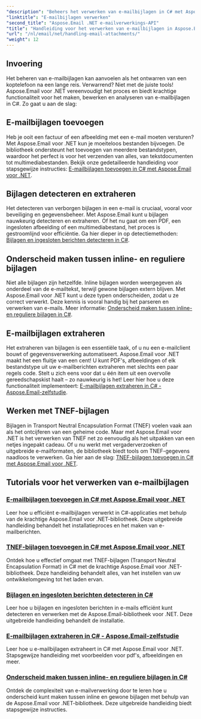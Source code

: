 ```yaml
---
"description": "Beheers het verwerken van e-mailbijlagen in C# met Aspose.Email voor .NET. Ontdek hoe u bijlagen kunt toevoegen, detecteren, extraheren en onderscheiden met stapsgewijze handleidingen."
"linktitle": "E-mailbijlagen verwerken"
"second_title": "Aspose.Email .NET e-mailverwerkings-API"
"title": "Handleiding voor het verwerken van e-mailbijlagen in Aspose.Email voor .NET"
"url": "/nl/email/net/handling-email-attachments/"
"weight": 12
---
```


## Invoering

Het beheren van e-mailbijlagen kan aanvoelen als het ontwarren van een koptelefoon na een lange reis. Verwarrend? Niet met de juiste tools! Aspose.Email voor .NET vereenvoudigt het proces en biedt krachtige functionaliteit voor het maken, bewerken en analyseren van e-mailbijlagen in C#. Zo gaat u aan de slag:  

## E-mailbijlagen toevoegen  

Heb je ooit een factuur of een afbeelding met een e-mail moeten versturen? Met Aspose.Email voor .NET kun je moeiteloos bestanden bijvoegen. De bibliotheek ondersteunt het toevoegen van meerdere bestandstypen, waardoor het perfect is voor het verzenden van alles, van tekstdocumenten tot multimediabestanden. Bekijk onze gedetailleerde handleiding voor stapsgewijze instructies: [E-mailbijlagen toevoegen in C# met Aspose.Email voor .NET](./add-email-attachments-in-csharp/).  

## Bijlagen detecteren en extraheren  

Het detecteren van verborgen bijlagen in een e-mail is cruciaal, vooral voor beveiliging en gegevensbeheer. Met Aspose.Email kunt u bijlagen nauwkeurig detecteren en extraheren. Of het nu gaat om een PDF, een ingesloten afbeelding of een multimediabestand, het proces is gestroomlijnd voor efficiëntie. Ga hier dieper in op detectiemethoden: [Bijlagen en ingesloten berichten detecteren in C#](./detecting-attachment-and-embedded-message-in-csharp/).  

## Onderscheid maken tussen inline- en reguliere bijlagen  

Niet alle bijlagen zijn hetzelfde. Inline bijlagen worden weergegeven als onderdeel van de e-mailtekst, terwijl gewone bijlagen extern blijven. Met Aspose.Email voor .NET kunt u deze typen onderscheiden, zodat u ze correct verwerkt. Deze kennis is vooral handig bij het parseren en verwerken van e-mails. Meer informatie: [Onderscheid maken tussen inline- en reguliere bijlagen in C#](./distinguishing-inline-and-regular-attachments-in-csharp/).  

## E-mailbijlagen extraheren  

Het extraheren van bijlagen is een essentiële taak, of u nu een e-mailclient bouwt of gegevensverwerking automatiseert. Aspose.Email voor .NET maakt het een fluitje van een cent! U kunt PDF's, afbeeldingen of elk bestandstype uit uw e-mailberichten extraheren met slechts een paar regels code. Stelt u zich eens voor dat u één item uit een overvolle gereedschapskist haalt – zo nauwkeurig is het! Leer hier hoe u deze functionaliteit implementeert: [E-mailbijlagen extraheren in C# - Aspose.Email-zelfstudie](./extract-email-attachments-in-csharp/).  

## Werken met TNEF-bijlagen  

Bijlagen in Transport Neutral Encapsulation Format (TNEF) voelen vaak aan als het ontcijferen van een geheime code. Maar met Aspose.Email voor .NET is het verwerken van TNEF net zo eenvoudig als het uitpakken van een netjes ingepakt cadeau. Of u nu werkt met vergaderverzoeken of uitgebreide e-mailformaten, de bibliotheek biedt tools om TNEF-gegevens naadloos te verwerken. Ga hier aan de slag: [TNEF-bijlagen toevoegen in C# met Aspose.Email voor .NET](./add-tnef-attachments-in-csharp/).  

## Tutorials voor het verwerken van e-mailbijlagen
### [E-mailbijlagen toevoegen in C# met Aspose.Email voor .NET](./add-email-attachments-in-csharp/)
Leer hoe u efficiënt e-mailbijlagen verwerkt in C#-applicaties met behulp van de krachtige Aspose.Email voor .NET-bibliotheek. Deze uitgebreide handleiding behandelt het installatieproces en het maken van e-mailberichten.
### [TNEF-bijlagen toevoegen in C# met Aspose.Email voor .NET](./add-tnef-attachments-in-csharp/)
Ontdek hoe u effectief omgaat met TNEF-bijlagen (Transport Neutral Encapsulation Format) in C# met de krachtige Aspose.Email voor .NET-bibliotheek. Deze handleiding behandelt alles, van het instellen van uw ontwikkelomgeving tot het laden ervan.
### [Bijlagen en ingesloten berichten detecteren in C#](./detecting-attachment-and-embedded-message-in-csharp/)
Leer hoe u bijlagen en ingesloten berichten in e-mails efficiënt kunt detecteren en verwerken met de Aspose.Email-bibliotheek voor .NET. Deze uitgebreide handleiding behandelt de installatie.
### [E-mailbijlagen extraheren in C# - Aspose.Email-zelfstudie](./extract-email-attachments-in-csharp/)
Leer hoe u e-mailbijlagen extraheert in C# met Aspose.Email voor .NET. Stapsgewijze handleiding met voorbeelden voor pdf's, afbeeldingen en meer.
### [Onderscheid maken tussen inline- en reguliere bijlagen in C#](./distinguishing-inline-and-regular-attachments-in-csharp/)
Ontdek de complexiteit van e-mailverwerking door te leren hoe u onderscheid kunt maken tussen inline en gewone bijlagen met behulp van de Aspose.Email voor .NET-bibliotheek. Deze uitgebreide handleiding biedt stapsgewijze instructies.